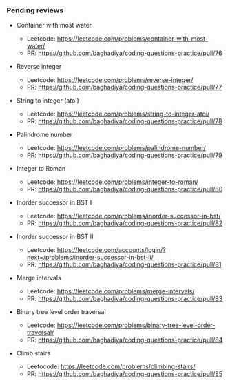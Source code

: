 ### Pending reviews

* Container with most water
    - Leetcode: https://leetcode.com/problems/container-with-most-water/
    - PR: https://github.com/baghadiya/coding-questions-practice/pull/76
    
* Reverse integer
    - Leetcode: https://leetcode.com/problems/reverse-integer/
    - PR: https://github.com/baghadiya/coding-questions-practice/pull/77
    
* String to integer (atoi)
    - Leetcode: https://leetcode.com/problems/string-to-integer-atoi/
    - PR: https://github.com/baghadiya/coding-questions-practice/pull/78
    
* Palindrome number
    - Leetcode: https://leetcode.com/problems/palindrome-number/
    - PR: https://github.com/baghadiya/coding-questions-practice/pull/79
    
* Integer to Roman
    - Leetcode: https://leetcode.com/problems/integer-to-roman/
    - PR: https://github.com/baghadiya/coding-questions-practice/pull/80
    
* Inorder successor in BST I
    - Leetcode: https://leetcode.com/problems/inorder-successor-in-bst/
    - PR: https://github.com/baghadiya/coding-questions-practice/pull/82
    
* Inorder successor in BST II
    - Leetcode: https://leetcode.com/accounts/login/?next=/problems/inorder-successor-in-bst-ii/
    - PR: https://github.com/baghadiya/coding-questions-practice/pull/81
    
* Merge intervals
    - Leetcode: https://leetcode.com/problems/merge-intervals/
    - PR: https://github.com/baghadiya/coding-questions-practice/pull/83

* Binary tree level order traversal
    - Leetcode: https://leetcode.com/problems/binary-tree-level-order-traversal/
    - PR: https://github.com/baghadiya/coding-questions-practice/pull/84
    
* Climb stairs
    - Leetocode: https://leetcode.com/problems/climbing-stairs/
    - PR: https://github.com/baghadiya/coding-questions-practice/pull/85
